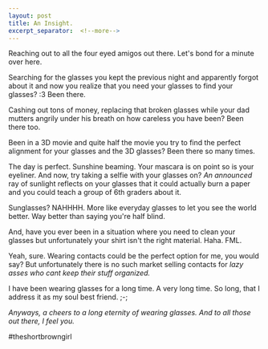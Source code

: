 ```yaml
---
layout: post
title: An Insight.
excerpt_separator:  <!--more-->
---
```


Reaching out to all the four eyed amigos out there. Let's bond for a minute over here.

Searching for the glasses you kept the previous night and apparently forgot about it and now you realize that you need your glasses to find your glasses? :3 Been there.

Cashing out tons of money, replacing that broken glasses while your dad mutters angrily under his breath on how careless you have been? Been there too. 

Been in a 3D movie and quite half the movie you try to find the perfect alignment for your glasses and the 3D glasses? Been there so many times. 

The day is perfect. Sunshine beaming. Your mascara is on point so is your eyeliner. And now, try taking a selfie with your glasses on? *An announced* ray of sunlight reflects on your glasses that it could actually burn a paper and you could teach a group of 6th graders about it.

Sunglasses? NAHHHH. More like everyday glasses to let you see the world better. Way better than saying you're half blind. 

And, have you ever been in a situation where you need to clean your glasses but unfortunately your shirt isn't the right material. Haha. FML. 

Yeah, sure. Wearing contacts could be the perfect option for me, you would say? But unfortunately there is no such market selling contacts for *lazy asses who cant keep their stuff organized.*  

I have been wearing glasses for a long time. A very long time. So long, that I address it as my soul best friend. ;-;

*Anyways, a cheers to a long eternity of wearing glasses. And to all those out there, I feel you.*

#theshortbrowngirl